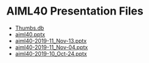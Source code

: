 <!--
This is a machine generated file, and should not be edited, as it will be overwritten with future updates.
-->

# AIML40 Presentation Files

- [Thumbs.db](https://globaleventcdn.blob.core.windows.net/assets/aiml/aiml40/Thumbs.db)
- [aiml40.pptx](https://globaleventcdn.blob.core.windows.net/assets/aiml/aiml40/aiml40.pptx)
- [aiml40-2019-11_Nov-13.pptx](https://globaleventcdn.blob.core.windows.net/assets/aiml/aiml40/aiml40-2019-11_Nov-13.pptx)
- [aiml40-2019-11_Nov-04.pptx](https://globaleventcdn.blob.core.windows.net/assets/aiml/aiml40/aiml40-2019-11_Nov-04.pptx)
- [aiml40-2019-10_Oct-24.pptx](https://globaleventcdn.blob.core.windows.net/assets/aiml/aiml40/aiml40-2019-10_Oct-24.pptx)



